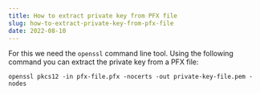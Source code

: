 ```yaml
---
title: How to extract private key from PFX file
slug: how-to-extract-private-key-from-pfx-file
date: 2022-08-10
---
```


For this we need the `openssl` command line tool. Using the following command you can extract the private key from a PFX file:

`openssl pkcs12 -in pfx-file.pfx -nocerts -out private-key-file.pem -nodes`
